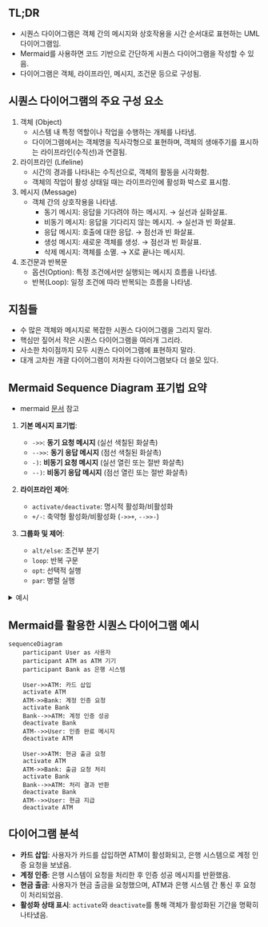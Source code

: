 ## TL;DR

- 시퀀스 다이어그램은 객체 간의 메시지와 상호작용을 시간 순서대로 표현하는 UML 다이어그램임.
- Mermaid를 사용하면 코드 기반으로 간단하게 시퀀스 다이어그램을 작성할 수 있음.
- 다이어그램은 객체, 라이프라인, 메시지, 조건문 등으로 구성됨.

## 시퀀스 다이어그램의 주요 구성 요소

1. 객체 (Object)
    - 시스템 내 특정 역할이나 작업을 수행하는 개체를 나타냄.
    - 다이어그램에서는 객체명을 직사각형으로 표현하며, 객체의 생애주기를 표시하는 라이프라인(수직선)과 연결됨.
2. 라이프라인 (Lifeline)
    - 시간의 경과를 나타내는 수직선으로, 객체의 활동을 시각화함.
    - 객체의 작업이 활성 상태일 때는 라이프라인에 활성화 박스로 표시함.
3. 메시지 (Message)
    - 객체 간의 상호작용을 나타냄.
        - 동기 메시지: 응답을 기다려야 하는 메시지. → 실선과 실화살표.
        - 비동기 메시지: 응답을 기다리지 않는 메시지. → 실선과 빈 화살표.
        - 응답 메시지: 호출에 대한 응답. → 점선과 빈 화살표.
        - 생성 메시지: 새로운 객체를 생성. → 점선과 빈 화살표.
        - 삭제 메시지: 객체를 소멸. → X로 끝나는 메시지.
4. 조건문과 반복문
    - 옵션(Option): 특정 조건에서만 실행되는 메시지 흐름을 나타냄.
    - 반복(Loop): 일정 조건에 따라 반복되는 흐름을 나타냄.

## 지침들

- 수 많은 객체와 메시지로 복잡한 시퀀스 다이어그램을 그리지 말라.
- 핵심만 짚어서 작은 시퀀스 다이어그램을 여러개 그리라.
- 사소한 차이점까지 모두 시퀀스 다이어그램에 표현하지 말라.
- 대개 고차원 개괄 다이어그램이 저차원 다이어그램보다 더 쓸모 있다.

## **Mermaid Sequence Diagram 표기법 요약**

- mermaid [문서](https://mermaid.js.org/syntax/sequenceDiagram.html#messages) 참고

1. **기본 메시지 표기법**:
    - `->>`: **동기 요청 메시지** (실선 색칠된 화살촉)
    - `-->>`: **동기 응답 메시지** (점선 색칠된 화살촉)
    - `-)`: **비동기 요청 메시지** (실선 열린 또는 절반 화살촉)
    - `--)`: **비동기 응답 메시지** (점선 열린 또는 절반 화살촉)

2. **라이프라인 제어**:
    - `activate/deactivate`: 명시적 활성화/비활성화
    - `+/-`: 축약형 활성화/비활성화 (`->>+`, `-->>-`)

3. **그룹화 및 제어**:
    - `alt/else`: 조건부 분기
    - `loop`: 반복 구문
    - `opt`: 선택적 실행
    - `par`: 병렬 실행

<details markdown="1">
<summary>예시</summary>

```plaintext
sequenceDiagram
    A->>B: 요청
    activate B
    B-->>A: 응답
    deactivate B
```

```plaintext
sequenceDiagram
    A->>+B: 요청
    B-->>-A: 응답
```

```plaintext
alt 조건
    A->>B: 메시지
else 조건
    A->>B: 메시지
end
```

```plaintext
loop 조건
    A->>B: 메시지
end
```

```plaintext
par 병렬 실행
    A->>B: 메시지
    A->>C: 메시지
end
```

</details>

## Mermaid를 활용한 시퀀스 다이어그램 예시

```mermaid
sequenceDiagram
    participant User as 사용자
    participant ATM as ATM 기기
    participant Bank as 은행 시스템

    User->>ATM: 카드 삽입
    activate ATM
    ATM->>Bank: 계정 인증 요청
    activate Bank
    Bank-->>ATM: 계정 인증 성공
    deactivate Bank
    ATM-->>User: 인증 완료 메시지
    deactivate ATM

    User->>ATM: 현금 출금 요청
    activate ATM
    ATM->>Bank: 출금 요청 처리
    activate Bank
    Bank-->>ATM: 처리 결과 반환
    deactivate Bank
    ATM-->>User: 현금 지급
    deactivate ATM
```

## 다이어그램 분석

- **카드 삽입**: 사용자가 카드를 삽입하면 ATM이 활성화되고, 은행 시스템으로 계정 인증 요청을 보냈음.
- **계정 인증**: 은행 시스템이 요청을 처리한 후 인증 성공 메시지를 반환했음.
- **현금 출금**: 사용자가 현금 출금을 요청했으며, ATM과 은행 시스템 간 통신 후 요청이 처리되었음.
- **활성화 상태 표시**: `activate`와 `deactivate`를 통해 객체가 활성화된 기간을 명확히 나타냈음.

